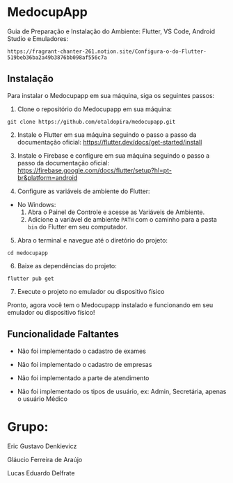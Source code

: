 # MedocupApp

Guia de Preparação e Instalação do Ambiente: Flutter, VS Code, Android Studio e Emuladores:
```
https://fragrant-chanter-261.notion.site/Configura-o-do-Flutter-519beb36ba2a49b3876bb098af556c7a
```

## Instalação

Para instalar o Medocupapp em sua máquina, siga os seguintes passos:

1. Clone o repositório do Medocupapp em sua máquina:

```
git clone https://github.com/otaldopira/medocupapp.git
```

2. Instale o Flutter em sua máquina seguindo o passo a passo da documentação oficial: https://flutter.dev/docs/get-started/install

3. Instale o Firebase e configure em sua máquina seguindo o passo a passo da documentação oficial: https://firebase.google.com/docs/flutter/setup?hl=pt-br&platform=android

4. Configure as variáveis de ambiente do Flutter:

- No Windows:
  1. Abra o Painel de Controle e acesse as Variáveis de Ambiente.
  2. Adicione a variável de ambiente `PATH` com o caminho para a pasta `bin` do Flutter em seu computador.

5. Abra o terminal e navegue até o diretório do projeto:

```
cd medocupapp
``` 

6. Baixe as dependências do projeto:

```
flutter pub get
```

7. Execute o projeto no emulador ou dispositivo físico


Pronto, agora você tem o Medocupapp instalado e funcionando em seu emulador ou dispositivo físico!

## Funcionalidade Faltantes
- Não foi implementado o cadastro de exames</p>
- Não foi implementado o cadastro de empresas</p>
- Não foi implementado a parte de atendimento</p>
- Não foi implementado os tipos de usuário, ex: Admin, Secretária, apenas o usuário Médico</p>

# Grupo:
<p>Eric Gustavo Denkievicz</p>
<p>Gláucio Ferreira de Araújo</p>
<p>Lucas Eduardo Delfrate</p>